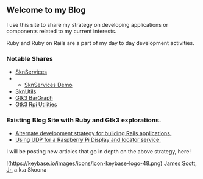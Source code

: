 ## Welcome to my Blog

I use this site to share my strategy on developing applications or components related to my current interests.

Ruby and Ruby on Rails are a part of my day to day development activities.

### Notable Shares
* [SknServices](https://skoona.github.io/SknServices/)
* * [SknServices Demo](http://vserv.skoona.net:8080/)
* [SknUtils](https://skoona.github.io/skn_utils/)
* [Gtk3 BarGraph](https://skoona.github.io/glinegraph-cairo/)
* [Gtk3 Rpi Utilities](https://skoona.github.io/skn_rpi-display-services/)

### Existing Blog Site with Ruby and Gtk3 explorations.
* [Alternate development strategy for building Rails applications.](https://skoona.blogspot.com/2016/08/sknservices-alternate-development_11.html)
* [Using UDP for a Raspberry Pi Display and locator service.](https://skoona.blogspot.com/2016/08/raspberry-pi-iot-udp-programming-with.html)

I will be posting new articles that go in depth on the above strategy, here!

!(https://keybase.io/images/icons/icon-keybase-logo-48.png) [James Scott, Jr.](https://keybase.io/skoona)
a.k.a Skoona